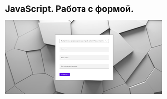 # JavaScript. Работа с формой. 

![Image alt](https://github.com/EvgeniyBudaev/pro-js-form/blob/main/readme.png)
